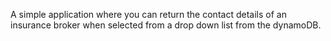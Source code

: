 A simple application where you can return the contact details of an insurance broker when selected from a drop down list from the dynamoDB.

